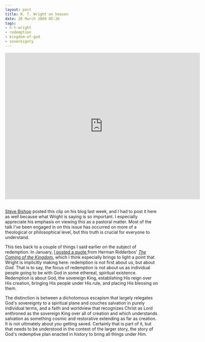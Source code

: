 ```yaml
---
layout: post
title: N. T. Wright on heaven
date: 26 March 2009 05:26
tags:
- n-t-wright
- redemption
- kingdom-of-god
- sovereignty
---
```

<iframe width="640" height="480" src="http://www.youtube.com/embed/LjElNncC-dg?rel=0" frameborder="0" allowfullscreen></iframe><br><br>

<a href="http://stevebishop.blogspot.com/">Steve Bishop</a> posted this clip on his blog last week, and I had to post it here as well because what Wright is saying is so important.  I especially appreciate his emphasis on viewing this as a pastoral matter.  Most of the talk I've been engaged in on this issue has occurred on more of a theological or philosophical level, but this truth is crucial for everyone to understand.

This ties back to a couple of things I said earlier on the subject of redemption.  In January, <a href="http://jakebelder.com/ridderbos-salvation-in-the-redemptive-histori">I posted a quote </a>from Herman Ridderbos' <a href="http://www.amazon.com/Coming-Kingdom-Herman-N-Ribberbos/dp/0875524087/ref=pd_bbs_sr_1?ie=UTF8&amp;s=books&amp;qid=1231303583&amp;sr=8-1"><span style="font-style: italic;">The Coming of the Kingdom</span></a>, which I think especially brings to light a point that Wright is implicitly making here: redemption is not first about <span style="font-style: italic;">us</span>, but about <span style="font-style: italic;">God</span>.  That is to say, the focus of redemption is not about us as individual people going to be with God in some ethereal, spiritual existence.  Redemption is about God, the sovereign King, establishing His reign over His creation, bringing His people under His rule, and placing His blessing on them.

The distinction is between a dichotomous escapism that largely relegates God's sovereignty to a spiritual plane and couches salvation in purely individual terms, and a faith and worldview that recognizes Christ as Lord enthroned as the sovereign King over all of creation and which understands salvation as something cosmic and restorative extending as far as creation.  It is not ultimately about <span style="font-style: italic;">you</span> getting saved.  Certainly that is part of it, but that needs to be understood in the context of the larger story, the story of God's redemptive plan enacted in history to bring all things under Him.
